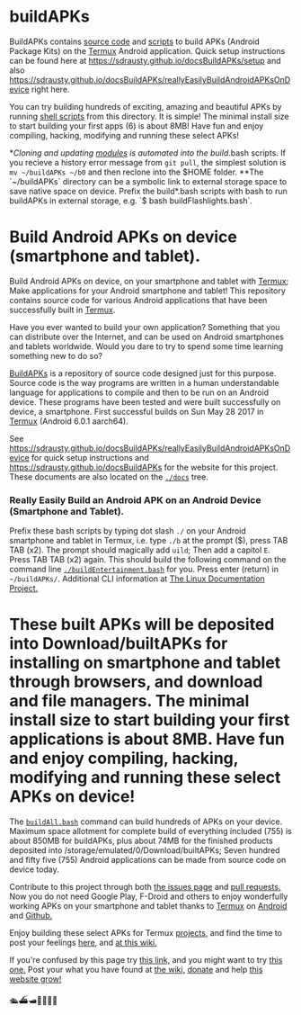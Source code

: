 buildAPKs
===============

BuildAPKs contains [source code](./sources) and [scripts](./scripts/build) to build APKs (Android Package Kits) on the [Termux](https://termux.com/) Android application.  Quick setup instructions can be found here at https://sdrausty.github.io/docsBuildAPKs/setup and also https://sdrausty.github.io/docsBuildAPKs/reallyEasilyBuildAndroidAPKsOnDevice right here.

You can try building hundreds of exciting, amazing and beautiful APKs by running [shell scripts](https://www.google.com/search?q=shell+scripts) from this directory.  It is simple!  The minimal install size to start building your first apps (6) is about 8MB!  Have fun and enjoy compiling, hacking, modifying and running these select APKs!

**Cloning and updating [modules](https://gist.github.com/gitaarik/8735255) is automated into the build*.bash scripts.  If you recieve a history error message from `git pull`, the simplest solution is `mv ~/buildAPKs ~/b0` and then reclone into the $HOME folder. 	**The `~/buildAPKs` directory can be a symbolic link to external storage space to save native space on device.  Prefix the build*.bash scripts with bash to run buildAPKs in external storage, e.g. `$ bash buildFlashlights.bash`.

Build Android APKs on device (smartphone and tablet).
===============
Build Android APKs on device, on your smartphone and tablet with [Termux](https://termux.com/); Make applications for your Android smartphone and tablet! This repository contains source code for various Android applications that have been successfully built in [Termux](https://termux.com/).

Have you ever wanted to build your own application? Something that you can distribute over the Internet, and can be used on Android smartphones and tablets worldwide.  Would you dare to try to spend some time learning something new to do so?

[BuildAPKs](https://github.com/sdrausty/buildAPKs) is a repository of source code designed just for this purpose.  Source code is the way programs are written in a human understandable language for applications to compile and then to be run on an Android device.  These programs have been tested and were built successfully on device, a smartphone.  First successful builds on Sun May 28 2017 in [Termux](https://termux.com/) (Android 6.0.1 aarch64).

See https://sdrausty.github.io/docsBuildAPKs/reallyEasilyBuildAndroidAPKsOnDevice for quick setup instructions and https://sdrausty.github.io/docsBuildAPKs for the website for this project.  These documents are also located on the [`./docs`](./docs) tree.

### Really Easily Build an Android APK on an Android Device (Smartphone and Tablet).

Prefix these bash scripts by typing dot slash `./` on your Android smartphone and tablet in Termux, i.e. type `./b` at the prompt ($), press TAB TAB (x2).  The prompt should magically add `uild`; Then add a capitol `E`.  Press TAB TAB (x2) again.  This should build the following command on the command line [`./buildEntertainment.bash`](https://raw.githubusercontent.com/sdrausty/buildAPKs/master/buildEntertainment.bash) for you.  Press enter (return) in `~/buildAPKs/`.  Additional CLI information at [The Linux Documentation Project.](https://duckduckgo.com/?q=command+line+beginner+site%3Atldp.org)

These built APKs will be deposited into Download/builtAPKs for installing on smartphone and tablet through browsers, and download and file managers.  The minimal install size to start building your first applications is about 8MB.  Have fun and enjoy compiling, hacking, modifying and running these select APKs on device!
===============

The [`buildAll.bash`](https://raw.githubusercontent.com/sdrausty/buildAPKs/master/scripts/build/buildAll.bash) command can build hundreds of APKs on your device.  Maximum space allotment for complete build of everything included (755) is about 850MB for buildAPKs, plus about 74MB for the finished products deposited into /storage/emulated/0/Download/builtAPKs;  Seven hundred and fifty five (755) Android applications can be made from source code on device today.

Contribute to this project through both [the issues page](https://github.com/sdrausty/buildAPKs/issues) and [pull requests.](https://github.com/sdrausty/buildAPKs/pulls) Now you do not need Google Play, F-Droid and others to enjoy wonderfully working APKs on your smartphone and tablet thanks to [Termux](./pages/asac) on [Android](https://source.android.com/) and [Github.](https://github.com)

Enjoy building these select APKs for Termux [projects,](https://github.com/sdrausty/buildAPKs/tree/master/sources) and find the time to post your feelings [here,](https://github.com/sdrausty/buildAPKs/issues) and [at this wiki.](https://github.com/sdrausty/buildAPKs/wiki)

If you're confused by this page try [this link,](http://tldp.org/) and you might want to try [this one.](https://www.debian.org/doc/) Post your what you have found at [the wiki,](https://github.com/sdrausty/buildAPKs/wiki) [donate](https://sdrausty.github.io/pages/donate) and help [this website grow!](https://sdrausty.github.io/)


🛳⛴🛥🚢🚤🚣⛵

